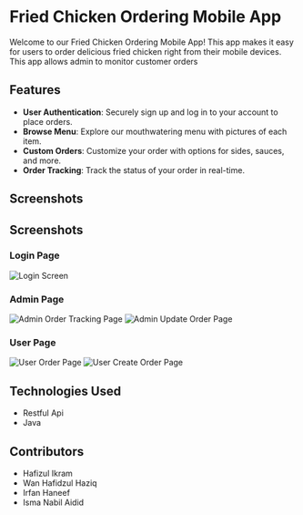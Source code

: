 # Fried Chicken Ordering Mobile App

Welcome to our Fried Chicken Ordering Mobile App! This app makes it easy for users to order delicious fried chicken right from their mobile devices. This app allows admin to monitor customer orders

## Features

- **User Authentication**: Securely sign up and log in to your account to place orders.
- **Browse Menu**: Explore our mouthwatering menu with pictures of each item.
- **Custom Orders**: Customize your order with options for sides, sauces, and more.
- **Order Tracking**: Track the status of your order in real-time.


## Screenshots

## Screenshots

### Login Page
![Login Screen](screenshot/loginPage.png)

### Admin Page
![Admin Order Tracking Page](screenshot/admin_order.png)
![Admin Update Order Page](screenshot/admin_UpdateOrder.png)

### User Page
![User Order Page](screenshot/user_order.png)
![User Create Order Page](screenshot/user_addNewOrder.png)


## Technologies Used

- Restful Api
- Java
  
## Contributors

- Hafizul Ikram 
- Wan Hafidzul Haziq 
- Irfan Haneef
- Isma Nabil Aidid 


